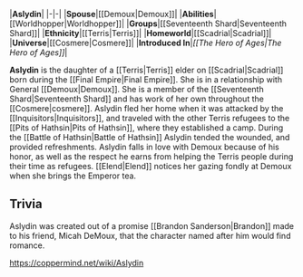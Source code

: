 |**Aslydin**|
|-|-|
|**Spouse**|[[Demoux\|Demoux]]|
|**Abilities**|[[Worldhopper\|Worldhopper]]|
|**Groups**|[[Seventeenth Shard\|Seventeenth Shard]]|
|**Ethnicity**|[[Terris\|Terris]]|
|**Homeworld**|[[Scadrial\|Scadrial]]|
|**Universe**|[[Cosmere\|Cosmere]]|
|**Introduced In**|*[[The Hero of Ages\|The Hero of Ages]]*|

**Aslydin** is the daughter of a [[Terris\|Terris]] elder on [[Scadrial\|Scadrial]] born during the [[Final Empire\|Final Empire]]. She is in a relationship with General [[Demoux\|Demoux]]. She is a member of the [[Seventeenth Shard\|Seventeenth Shard]] and has work of her own throughout the [[Cosmere\|cosmere]].
Aslydin fled her home when it was attacked by the [[Inquisitors\|Inquisitors]], and traveled with the other Terris refugees to the [[Pits of Hathsin\|Pits of Hathsin]], where they established a camp. During the [[Battle of Hathsin\|Battle of Hathsin]] Aslydin tended the wounded, and provided refreshments.
Aslydin falls in love with Demoux because of his honor, as well as the respect he earns from helping the Terris people during their time as refugees. [[Elend\|Elend]] notices her gazing fondly at Demoux when she brings the Emperor tea.

## Trivia
Aslydin was created out of a promise [[Brandon Sanderson\|Brandon]] made to his friend, Micah DeMoux, that the character named after him would find romance.



https://coppermind.net/wiki/Aslydin